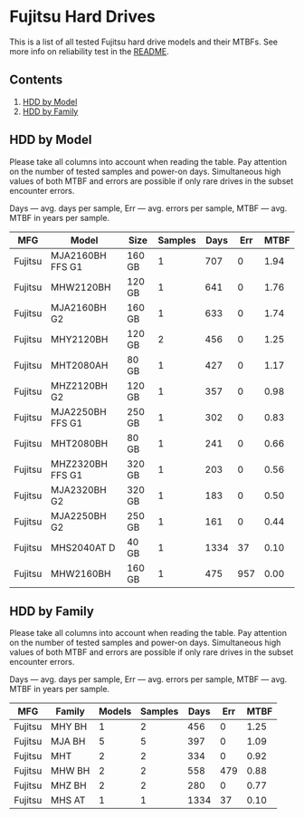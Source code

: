 Fujitsu Hard Drives
===================

This is a list of all tested Fujitsu hard drive models and their MTBFs. See more
info on reliability test in the [README](https://github.com/bsdhw/SMART).

Contents
--------

1. [ HDD by Model  ](#hdd-by-model)
2. [ HDD by Family ](#hdd-by-family)

HDD by Model
------------

Please take all columns into account when reading the table. Pay attention on the
number of tested samples and power-on days. Simultaneous high values of both MTBF
and errors are possible if only rare drives in the subset encounter errors.

Days — avg. days per sample,
Err  — avg. errors per sample,
MTBF — avg. MTBF in years per sample.

| MFG       | Model              | Size   | Samples | Days  | Err   | MTBF   |
|-----------|--------------------|--------|---------|-------|-------|--------|
| Fujitsu   | MJA2160BH FFS G1   | 160 GB | 1       | 707   | 0     | 1.94   |
| Fujitsu   | MHW2120BH          | 120 GB | 1       | 641   | 0     | 1.76   |
| Fujitsu   | MJA2160BH G2       | 160 GB | 1       | 633   | 0     | 1.74   |
| Fujitsu   | MHY2120BH          | 120 GB | 2       | 456   | 0     | 1.25   |
| Fujitsu   | MHT2080AH          | 80 GB  | 1       | 427   | 0     | 1.17   |
| Fujitsu   | MHZ2120BH G2       | 120 GB | 1       | 357   | 0     | 0.98   |
| Fujitsu   | MJA2250BH FFS G1   | 250 GB | 1       | 302   | 0     | 0.83   |
| Fujitsu   | MHT2080BH          | 80 GB  | 1       | 241   | 0     | 0.66   |
| Fujitsu   | MHZ2320BH FFS G1   | 320 GB | 1       | 203   | 0     | 0.56   |
| Fujitsu   | MJA2320BH G2       | 320 GB | 1       | 183   | 0     | 0.50   |
| Fujitsu   | MJA2250BH G2       | 250 GB | 1       | 161   | 0     | 0.44   |
| Fujitsu   | MHS2040AT D        | 40 GB  | 1       | 1334  | 37    | 0.10   |
| Fujitsu   | MHW2160BH          | 160 GB | 1       | 475   | 957   | 0.00   |

HDD by Family
-------------

Please take all columns into account when reading the table. Pay attention on the
number of tested samples and power-on days. Simultaneous high values of both MTBF
and errors are possible if only rare drives in the subset encounter errors.

Days — avg. days per sample,
Err  — avg. errors per sample,
MTBF — avg. MTBF in years per sample.

| MFG       | Family                 | Models | Samples | Days  | Err   | MTBF   |
|-----------|------------------------|--------|---------|-------|-------|--------|
| Fujitsu   | MHY BH                 | 1      | 2       | 456   | 0     | 1.25   |
| Fujitsu   | MJA BH                 | 5      | 5       | 397   | 0     | 1.09   |
| Fujitsu   | MHT                    | 2      | 2       | 334   | 0     | 0.92   |
| Fujitsu   | MHW BH                 | 2      | 2       | 558   | 479   | 0.88   |
| Fujitsu   | MHZ BH                 | 2      | 2       | 280   | 0     | 0.77   |
| Fujitsu   | MHS AT                 | 1      | 1       | 1334  | 37    | 0.10   |
